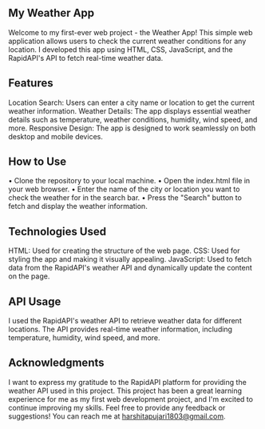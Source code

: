## My Weather App
Welcome to my first-ever web project - the Weather App! This simple web application allows users to check the current weather conditions for any location. I developed this app using HTML, CSS, JavaScript, and the RapidAPI's API to fetch real-time weather data.

## Features
Location Search: Users can enter a city name or location to get the current weather information.
Weather Details: The app displays essential weather details such as temperature, weather conditions, humidity, wind speed, and more.
Responsive Design: The app is designed to work seamlessly on both desktop and mobile devices.

## How to Use
• Clone the repository to your local machine.
• Open the index.html file in your web browser.
• Enter the name of the city or location you want to check the weather for in the search bar.
• Press the "Search" button to fetch and display the weather information.

## Technologies Used
HTML: Used for creating the structure of the web page.
CSS: Used for styling the app and making it visually appealing.
JavaScript: Used to fetch data from the RapidAPI's weather API and dynamically update the content on the page.

## API Usage
I used the RapidAPI's weather API to retrieve weather data for different locations. The API provides real-time weather information, including temperature, humidity, wind speed, and more.

## Acknowledgments
I want to express my gratitude to the RapidAPI platform for providing the weather API used in this project. This project has been a great learning experience for me as my first web development project, and I'm excited to continue improving my skills. Feel free to provide any feedback or suggestions! You can reach me at harshitapujari1803@gmail.com.
